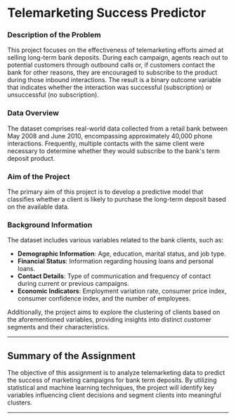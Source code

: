 # Telemarketing Success Predictor

### Description of the Problem
This project focuses on the effectiveness of telemarketing efforts aimed at selling long-term bank deposits. During each campaign, agents reach out to potential customers through outbound calls or, if customers contact the bank for other reasons, they are encouraged to subscribe to the product during those inbound interactions. The result is a binary outcome variable that indicates whether the interaction was successful (subscription) or unsuccessful (no subscription).

### Data Overview
The dataset comprises real-world data collected from a retail bank between May 2008 and June 2010, encompassing approximately 40,000 phone interactions. Frequently, multiple contacts with the same client were necessary to determine whether they would subscribe to the bank's term deposit product.

### Aim of the Project
The primary aim of this project is to develop a predictive model that classifies whether a client is likely to purchase the long-term deposit based on the available data. 

### Background Information
The dataset includes various variables related to the bank clients, such as:
- **Demographic Information**: Age, education, marital status, and job type.
- **Financial Status**: Information regarding housing loans and personal loans.
- **Contact Details**: Type of communication and frequency of contact during current or previous campaigns.
- **Economic Indicators**: Employment variation rate, consumer price index, consumer confidence index, and the number of employees.

Additionally, the project aims to explore the clustering of clients based on the aforementioned variables, providing insights into distinct customer segments and their characteristics.

---

## Summary of the Assignment
The objective of this assignment is to analyze telemarketing data to predict the success of marketing campaigns for bank term deposits. By utilizing statistical and machine learning techniques, the project will identify key variables influencing client decisions and segment clients into meaningful clusters.

---

